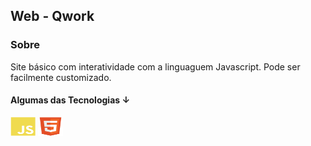 <h2>Web - Qwork</h2>

<h3>Sobre</h3>

<p> Site básico com interatividade com a linguaguem Javascript. Pode ser facilmente customizado.</p>

<h4>Algumas das Tecnologias &darr;</h4>

<div>
  <img align="center" alt="Js" height="30" width="40" src="https://raw.githubusercontent.com/devicons/devicon/master/icons/javascript/javascript-plain.svg">
  <img align="center" alt="HTML" height="30" width="40" src="https://raw.githubusercontent.com/devicons/devicon/master/icons/html5/html5-original.svg">
</div>
      

  

